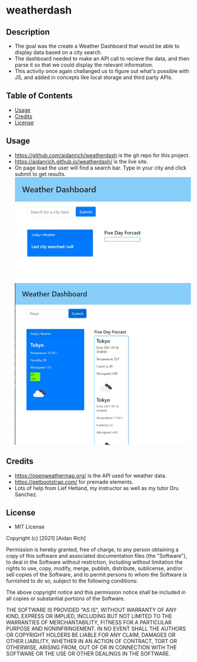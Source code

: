 # weatherdash

## Description

- The goal was the create a Weather Dashboard that would be able to display data based on a city search.
- The dashboard needed to make an API call to recieve the data, and then parse it so that we could display the relevant information.
- This activity once again challanged us to figure out what's possible with JS, and added in concepts like local storage and third party APIs.
## Table of Contents
- [Usage](#usage)
- [Credits](#credits)
- [License](#license)
## Usage
- https://github.com/aidanrich/weatherdash is the git repo for this project.
- https://aidanrich.github.io/weatherdash/ is the live site.
- On page load the user will find a search bar. Type in your city and click submit to get results.
![Before search.](./assets/images/weather1.jpg)
![Before search.](./assets/images/weather2.jpg)
## Credits
-  https://openweathermap.org/ is the API used for weather data.
- https://getbootstrap.com/ for premade elements.
- Lots of help from Lief Hetland, my instructor as well as my tutor Dru Sanchez.

## License
- MIT License

Copyright (c) [2021] [Aidan Rich]

Permission is hereby granted, free of charge, to any person obtaining a copy
of this software and associated documentation files (the "Software"), to deal in the Software without restriction, including without limitation the rights to use, copy, modify, merge, publish, distribute, sublicense, and/or sell copies of the Software, and to permit persons to whom the Software is
furnished to do so, subject to the following conditions:

The above copyright notice and this permission notice shall be included in all copies or substantial portions of the Software.

THE SOFTWARE IS PROVIDED "AS IS", WITHOUT WARRANTY OF ANY KIND, EXPRESS OR
IMPLIED, INCLUDING BUT NOT LIMITED TO THE WARRANTIES OF MERCHANTABILITY,
FITNESS FOR A PARTICULAR PURPOSE AND NONINFRINGEMENT. IN NO EVENT SHALL THE
AUTHORS OR COPYRIGHT HOLDERS BE LIABLE FOR ANY CLAIM, DAMAGES OR OTHER
LIABILITY, WHETHER IN AN ACTION OF CONTRACT, TORT OR OTHERWISE, ARISING FROM, OUT OF OR IN CONNECTION WITH THE SOFTWARE OR THE USE OR OTHER DEALINGS IN THE SOFTWARE.